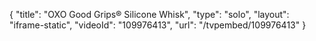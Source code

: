 {
    "title": "OXO Good Grips&reg; Silicone Whisk",
    "type": "solo",
    "layout": "iframe-static",
    "videoId": "109976413",
    "url": "\/tvpembed\/109976413"
}